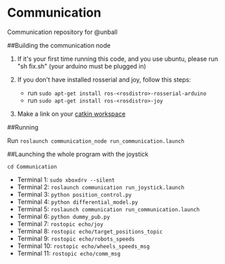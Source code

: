 # Communication
Communication repository for @unball


##Building the communication node

1. If it's your first time running this code, and you use ubuntu, please run "sh fix.sh" (your arduino must be plugged in)

2. If you don't have installed rosserial and joy, follow this steps:
	
	* run `sudo apt-get install ros-<rosdistro>-rosserial-arduino`
	* run `sudo apt-get install ros-<rosdistro>-joy`


3. Make a link on your [catkin workspace](http://wiki.ros.org/catkin/Tutorials/create_a_workspace)


##Running

Run `roslaunch communication_node run_communication.launch`


##Launching the whole program with the joystick


`cd Communication`

* Terminal 1: `sudo xboxdrv --silent`
* Terminal 2: `roslaunch communication run_joystick.launch`
* Terminal 3: `python position_control.py`
* Terminal 4: `python differential_model.py`
* Terminal 5: `roslaunch communication run_communication.launch`
* Terminal 6: `python dummy_pub.py` 
* Terminal 7: `rostopic echo/joy`
* Terminal 8: `rostopic echo/target_positions_topic`
* Terminal 9: `rostopic echo/robots_speeds`
* Terminal 10: `rostopic echo/wheels_speeds_msg`
* Terminal 11: `rostopic echo/comm_msg`

